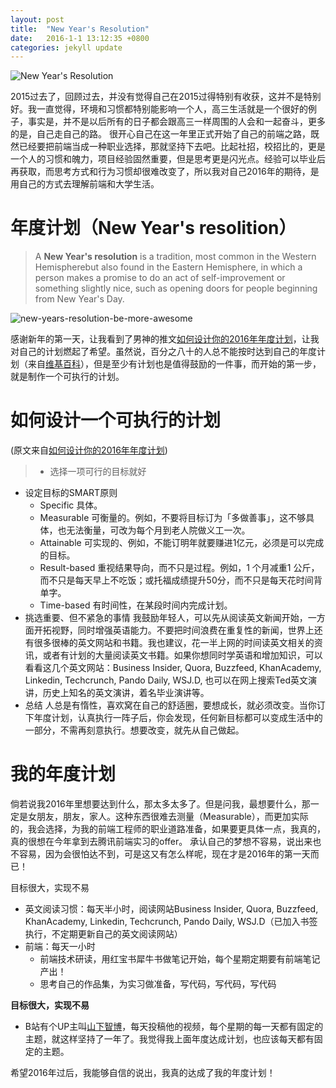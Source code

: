 ```yaml
---
layout: post
title:  "New Year's Resolution"
date:   2016-1-1 13:12:35 +0800
categories: jekyll update
---
```

![New Year's Resolution](http://upload-images.jianshu.io/upload_images/723438-ab82ffe846baf8d6.jpg?imageMogr2/auto-orient/strip%7CimageView2/2/w/1240)

2015过去了，回顾过去，并没有觉得自己在2015过得特别有收获，这并不是特别好。我一直觉得，环境和习惯都特别能影响一个人，高三生活就是一个很好的例子，事实是，并不是以后所有的日子都会跟高三一样周围的人会和一起奋斗，更多的是，自己走自己的路。
很开心自己在这一年里正式开始了自己的前端之路，既然已经要把前端当成一种职业选择，那就坚持下去吧。比起社招，校招比的，更是一个人的习惯和魄力，项目经验固然重要，但是思考更是闪光点。经验可以毕业后再获取，而思考方式和行为习惯却很难改变了，所以我对自己2016年的期待，是用自己的方式去理解前端和大学生活。


# 年度计划（New Year's resolition）
> A **New Year's resolution** is a tradition, most common in the Western Hemispherebut also found in the Eastern Hemisphere, in which a person makes a promise to do an act of self-improvement or something slightly nice, such as opening doors for people beginning from New Year's Day.

![new-years-resolution-be-more-awesome](http://upload-images.jianshu.io/upload_images/723438-9eb258a76e1d5f81.jpg?imageMogr2/auto-orient/strip%7CimageView2/2/w/1240)

感谢新年的第一天，让我看到了男神的推文<a href="http://mp.weixin.qq.com/s?__biz=MjM5NTE5NzUwMA==&mid=401259948&idx=1&sn=83dfea35bd6b03cd24fa62a22fd7b10b&scene=0#wechat_redirect">如何设计你的2016年年度计划</a>，让我对自己的计划燃起了希望。虽然说，百分之八十的人总不能按时达到自己的年度计划（来自<a href="https://en.wikipedia.org/wiki/New_Year%27s_resolution">维基百科</a>），但是至少有计划也是值得鼓励的一件事，而开始的第一步，就是制作一个可执行的计划。

# 如何设计一个可执行的计划
(原文来自<a href="http://mp.weixin.qq.com/s?__biz=MjM5NTE5NzUwMA==&mid=401259948&idx=1&sn=83dfea35bd6b03cd24fa62a22fd7b10b&scene=0#wechat_redirect">如何设计你的2016年年度计划</a>)
> * 选择一项可行的目标就好
* 设定目标的SMART原则
  * Specific 具体。
  * Measurable 可衡量的。例如，不要将目标订为「多做善事」，这不够具体，也无法衡量，可改为每个月到老人院做义工一次。
  * Attainable 可实现的、例如，不能订明年就要赚进1亿元，必须是可以完成的目标。
  * Result-based 重视结果导向，而不只是过程。例如，1 个月减重1 公斤，而不只是每天早上不吃饭；或托福成绩提升50分，而不只是每天花时间背单字。
  * Time-based 有时间性，在某段时间内完成计划。 
* 挑选重要、但不紧急的事情
我鼓励年轻人，可以先从阅读英文新闻开始，一方面开拓视野，同时增强英语能力。不要把时间浪费在重复性的新闻，世界上还有很多很棒的英文网站和书籍。我也建议，花一半上网的时间读英文相关的资讯，或者有计划的大量阅读英文书籍。如果你想同时学英语和增加知识，可以看看这几个英文网站：Business Insider, Quora, Buzzfeed, KhanAcademy, Linkedin, Techcrunch, Pando Daily, WSJ.D, 也可以在网上搜索Ted英文演讲，历史上知名的英文演讲，着名毕业演讲等。
* 总结 
人总是有惰性，喜欢窝在自己的舒适圈，要想成长，就必须改变。当你订下年度计划，认真执行一阵子后，你会发现，任何新目标都可以变成生活中的一部分，不需再刻意执行。想要改变，就先从自己做起。

# 我的年度计划
倘若说我2016年里想要达到什么，那太多太多了。但是问我，最想要什么，那一定是女朋友，朋友，家人。这种东西很难去测量（Measurable），而更加实际的，我会选择，为我的前端工程师的职业道路准备，如果要更具体一点，我真的，真的很想在今年拿到去腾讯前端实习的offer。
承认自己的梦想不容易，说出来也不容易，因为会很怕达不到，可是这又有怎么样呢，现在才是2016年的第一天而已！

目标很大，实现不易

* 英文阅读习惯：每天半小时，阅读网站Business Insider, Quora, Buzzfeed, KhanAcademy, Linkedin, Techcrunch, Pando Daily, WSJ.D（已加入书签执行，不定期更新自己的英文阅读网站）
* 前端：每天一小时
  * 前端技术研读，用红宝书犀牛书做笔记开始，每个星期定期要有前端笔记产出！
  *  思考自己的作品集，为实习做准备，写代码，写代码，写代码

**目标很大，实现不易**

* B站有个UP主叫<a href="http://space.bilibili.com/1643718/#!/index">山下智博</a>，每天投稿他的视频，每个星期的每一天都有固定的主题，就这样坚持了一年了。我觉得我上面年度达成计划，也应该每天都有固定的主题。

希望2016年过后，我能够自信的说出，我真的达成了我的年度计划！
